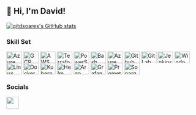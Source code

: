 ## 👋 Hi, I'm David!

<a href="http://www.github.com/gitdsoares"><img src="https://github-readme-stats.vercel.app/api?username=gitdsoares&show_icons=true&hide=&count_private=true&title_color=0891b2&text_color=ffffff&icon_color=0891b2&bg_color=1c1917&hide_border=true&show_icons=true" alt="gitdsoares's GitHub stats" /></a>

### Skill Set
<div>
  
  <img align="center" alt="Azure" height="30" width="40" src="https://cdn.jsdelivr.net/gh/devicons/devicon@latest/icons/azure/azure-original.svg" />
  <img align="center" alt="GCP" height="30" width="40" src="https://cdn.jsdelivr.net/gh/devicons/devicon@latest/icons/googlecloud/googlecloud-original.svg" />
  <img align="center" alt="AWS" height="30" width="40" src="https://cdn.jsdelivr.net/gh/devicons/devicon@latest/icons/amazonwebservices/amazonwebservices-original-wordmark.svg" />
  <img align="center" alt="Terraform" height="30" width="40" src="https://cdn.jsdelivr.net/gh/devicons/devicon@latest/icons/terraform/terraform-original.svg" />
  <img align="center" alt="PowerShell" height="30" width="40" src="https://cdn.jsdelivr.net/gh/devicons/devicon@latest/icons/powershell/powershell-original.svg" />
  <img align="center" alt="Bash" height="30" width="40" src="https://cdn.jsdelivr.net/gh/devicons/devicon@latest/icons/bash/bash-original.svg" />
  <img align="center" alt="Azure DevOps" height="30" width="40" src="https://cdn.jsdelivr.net/gh/devicons/devicon@latest/icons/azuredevops/azuredevops-original.svg" />
  <img align="center" alt="Github Actions" height="30" width="40" src="https://cdn.jsdelivr.net/gh/devicons/devicon@latest/icons/githubactions/githubactions-original.svg" />
  <img align="center" alt="GitLab" height="30" width="40" src="https://cdn.jsdelivr.net/gh/devicons/devicon@latest/icons/gitlab/gitlab-original.svg" />
  <img align="center" alt="Jenkins" height="30" width="40" src="https://cdn.jsdelivr.net/gh/devicons/devicon@latest/icons/jenkins/jenkins-original.svg" />
  <img align="center" alt="Windows" height="30" width="40" src="https://cdn.jsdelivr.net/gh/devicons/devicon@latest/icons/windows11/windows11-original.svg" />
  <img align="center" alt="Linux" height="30" width="40" src="https://cdn.jsdelivr.net/gh/devicons/devicon@latest/icons/linux/linux-original.svg" />
  <img align="center" alt="Docker" height="30" width="40" src="https://cdn.jsdelivr.net/gh/devicons/devicon@latest/icons/docker/docker-original.svg" />
  <img align="center" alt="Kubernetes" height="30" width="40" src="https://cdn.jsdelivr.net/gh/devicons/devicon@latest/icons/kubernetes/kubernetes-original.svg" />
  <img align="center" alt="Helm" height="30" width="40" src="https://cdn.jsdelivr.net/gh/devicons/devicon@latest/icons/helm/helm-original.svg" />
  <img align="center" alt="Argo" height="30" width="40" src="https://cdn.jsdelivr.net/gh/devicons/devicon@latest/icons/argocd/argocd-original.svg" />
  <img align="center" alt="Grafana" height="30" width="40" src="https://cdn.jsdelivr.net/gh/devicons/devicon@latest/icons/grafana/grafana-original.svg" />
  <img align="center" alt="Prometheus" height="30" width="40" src="https://cdn.jsdelivr.net/gh/devicons/devicon@latest/icons/prometheus/prometheus-original.svg" />
  <img align="center" alt="Sonarqube" height="30" width="40" src="https://cdn.jsdelivr.net/gh/devicons/devicon@latest/icons/sonarqube/sonarqube-original.svg" />

</div>

 ### Socials
<div> 

  <a href="https://www.linkedin.com/in/dsoaresaraujo" target="_blank" rel="noreferrer"> <picture> <source media="(prefers-color-scheme: dark)" srcset="https://raw.githubusercontent.com/danielcranney/readme-generator/main/public/icons/socials/linkedin-dark.svg" /> <source media="(prefers-color-scheme: light)" srcset="https://raw.githubusercontent.com/danielcranney/readme-generator/main/public/icons/socials/linkedin.svg" /> <img src="https://raw.githubusercontent.com/danielcranney/readme-generator/main/public/icons/socials/linkedin.svg" width="32" height="32" /> </picture> </a></p>
  
</div>
